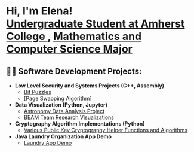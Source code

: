 <h1>Hi, I'm Elena! <br/><a href="https://github.com/joshmadakor1">Undergraduate Student at Amherst College </a>, <a href="https://www.linkedin.com/in/joshmadakor/">Mathematics and Computer Science Major</a>

<h2>👨‍💻 Software Development Projects:</h2>

- <b>Low Level Security and Systems Projects (C++, Assembly)</b>
  - [Bit Puzzles](https://github.com/elerawlinson/BitPuzzles/tree/main)
  - [Page Swapping Algorithm]
- <b>Data Visualization (Python, Jupyter)</b>
  - [Astronomy Data Analysis Project]()
  - [BEAM Team Research Visualizations]() 
- <b>Cryptography Algorithm Implementations (Python)</b>
  - [Various Public Key Cryptography Helper Functions and Algorithms](https://github.com/elerawlinson/CryptographyAlgo)
- <b>Java Laundry Organization App Demo</b>
  - [Laundry App Demo]()

[linkedin]: www.linkedin.com/in/elena-rawlinson-67a209203
